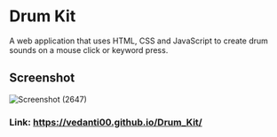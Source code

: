 # Drum Kit
A web application that uses HTML, CSS and JavaScript to create drum sounds on a mouse click or keyword press.

## Screenshot
![Screenshot (2647)](https://user-images.githubusercontent.com/103516250/197106094-a6714972-f385-44cf-b5fd-8537876d2bb2.png)

### Link: https://vedanti00.github.io/Drum_Kit/
